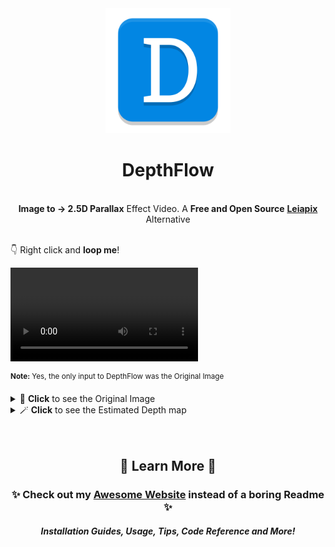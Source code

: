 <div align="center">
  <a href="https://brokensrc.dev/depthflow"><img src="./DepthFlow/Resources/Images/DepthFlow.png" onerror="this.onerror=null; this.src='./resources/images/depthflow.png'" width="200"></a>
  <h1>DepthFlow</h1>
  <br>
  <b>Image to → 2.5D Parallax</b> Effect Video. A <b>Free and Open Source</b> <a href="https://convert.leiapix.com" target="_blank"><b>Leiapix</b></a> Alternative
</div>

<br>

👇 Right click and **loop me**!

<video src="https://github.com/BrokenSource/DepthFlow/assets/29046864/cf9e23f0-e64b-435a-8762-e49936602071" loop controls autoplay></video>

<sup><b>Note:</b> Yes, the only input to DepthFlow was the Original Image</sup>

<details>
<summary>🎩 <b>Click</b> to see the Original Image </summary>
  <br>
  <a href="https://wallhaven.cc/w/pkz5r9">
    <img src="https://github.com/BrokenSource/DepthFlow/assets/29046864/1975fdc9-9517-4700-88dd-ed8175ab813f" alt="Original Image">
  </a>
  <br>
  <b>Source:</b> <a href="https://wallhaven.cc/w/pkz5r9">Wallhaven</a>. All images remain property of their original owners. ⚖️
  <br>
  <br>
</details>

<details>
<summary>🪄 <b>Click</b> to see the Estimated Depth map </summary>
  <br>
  <img src="https://github.com/BrokenSource/DepthFlow/assets/29046864/bace7072-5437-4ffd-96f2-91b9be3a4fed" alt="Depth Map">
  <br>
  The Depth Map was estimated with <a href="https://github.com/LiheYoung/Depth-Anything"><b>DepthAnything</b></a> 🚀
  <br>
  <br>
</details>

<br>
<br>

<div align="center">
  <h2>🍁 Learn More 🍁</h2>
  <h3>✨ Check out my <a href="https://brokensrc.dev/depthflow/get"><b>Awesome Website</b></a> instead of a boring Readme ✨</h3>
  <h5>Installation Guides, Usage, Tips, Code Reference and More!</h5>
</div>
